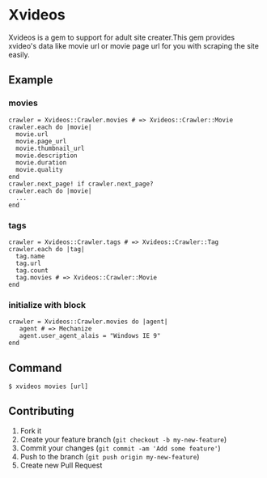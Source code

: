 # Xvideos

Xvideos is a gem to support for adult site creater.This gem provides xvideo's data like movie url or movie page url for you with scraping the site easily.

## Example

### movies
    crawler = Xvideos::Crawler.movies # => Xvideos::Crawler::Movie
    crawler.each do |movie|
      movie.url
      movie.page_url
      movie.thumbnail_url
      movie.description
      movie.duration
      movie.quality
    end
    crawler.next_page! if crawler.next_page?
    crawler.each do |movie|
      ...
    end

### tags
    crawler = Xvideos::Crawler.tags # => Xvideos::Crawler::Tag
    crawler.each do |tag|
      tag.name
      tag.url
      tag.count
      tag.movies # => Xvideos::Crawler::Movie
    end

### initialize with block
    crawler = Xvideos::Crawler.movies do |agent|
       agent # => Mechanize
       agent.user_agent_alais = "Windows IE 9"
    end

## Command
    $ xvideos movies [url]

## Contributing

1. Fork it
2. Create your feature branch (`git checkout -b my-new-feature`)
3. Commit your changes (`git commit -am 'Add some feature'`)
4. Push to the branch (`git push origin my-new-feature`)
5. Create new Pull Request

